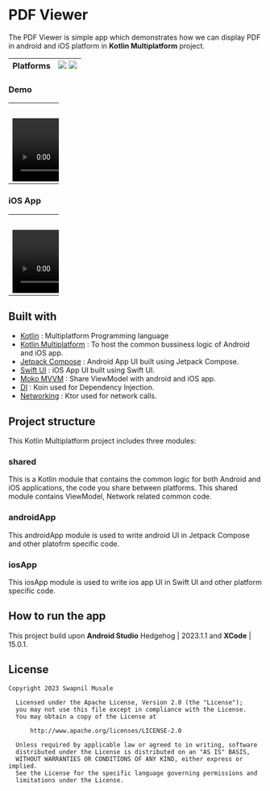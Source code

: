 # PDF Viewer
The PDF Viewer is simple app which demonstrates how we can display PDF in android and iOS platform in **Kotlin Multiplatform** project.

| Platforms | ![](https://img.shields.io/badge/Android-black.svg?style=for-the-badge&logo=android) ![](https://img.shields.io/badge/iOS-black.svg?style=for-the-badge&logo=apple)  |
|-----------|---|

### Demo

<table style="width:100">
  <tr>
    <th>Android</th> 
  </tr>
  <tr>
    <td><video src = "https://github.com/swapnil-musale/KMP-PDF-Viewer/assets/15209914/fd4f17e3-0500-4502-b22b-40d0c5ce5f84" width=250/></td>
  </tr>
</table>

### iOS App

<table style="width:100">
  <tr>
    <th>iOS</th> 
  </tr>
  <tr>
    <td><video src = "https://github.com/swapnil-musale/KMP-PDF-Viewer/assets/15209914/d26452a3-d365-4c58-8224-92c80251118c" width=250/></td>
  </tr>
</table>

## Built with

- [Kotlin](kotlinlang.org) : Multiplatform Programming language
- [Kotlin Multiplatform](https://kotlinlang.org/docs/multiplatform.html) : To host the common bussiness logic of Android and iOS app.
- [Jetpack Compose](https://developer.android.com/jetpack/compose) : Android App UI built using Jetpack Compose.
- [Swift UI](https://developer.apple.com/xcode/swiftui/) : iOS App UI built using Swift UI.
- [Moko MVVM](https://github.com/icerockdev/moko-mvvm) : Share ViewModel with android and iOS app.
- [DI](https://insert-koin.io/) : Koin used for Dependency Injection.
- [Networking](https://ktor.io/) : Ktor used for network calls.

## Project structure

This Kotlin Multiplatform project includes three modules:

### shared
This is a Kotlin module that contains the common logic for both Android and iOS applications, the code you share between platforms.
This shared module contains ViewModel, Network related common code.

### androidApp
This androidApp module is used to write android UI in Jetpack Compose and other platofrm specific code.

### iosApp
This iosApp module is used to write ios app UI in Swift UI and other platform specific code.

## How to run the app
This project build upon **Android Studio** Hedgehog | 2023.1.1 and **XCode** | 15.0.1.

## License
 ```
 Copyright 2023 Swapnil Musale

   Licensed under the Apache License, Version 2.0 (the "License");
   you may not use this file except in compliance with the License.
   You may obtain a copy of the License at

       http://www.apache.org/licenses/LICENSE-2.0

   Unless required by applicable law or agreed to in writing, software
   distributed under the License is distributed on an "AS IS" BASIS,
   WITHOUT WARRANTIES OR CONDITIONS OF ANY KIND, either express or implied.
   See the License for the specific language governing permissions and
   limitations under the License.
   ```
